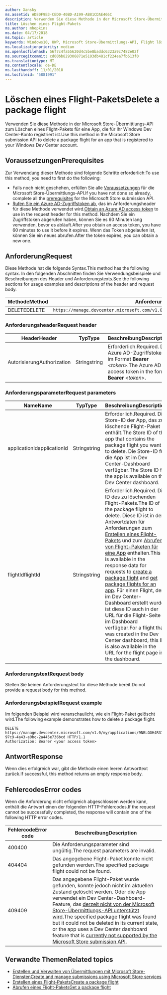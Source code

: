 ```yaml
---
author: Xansky
ms.assetid: AD80F9B3-CED0-40BD-A199-AB81CDAE466C
description: Verwenden Sie diese Methode in der Microsoft Store-Übermittlungs-API zum Löschen eines Flight-Pakets für eine App, die für Ihr Windows Dev Center-Konto registriert ist.
title: Löschen eines Flight-Pakets
ms.author: mhopkins
ms.date: 04/17/2018
ms.topic: article
keywords: Windows10, UWP, Microsoft Store-Übermittlungs-API, Flight löschen
ms.localizationpriority: medium
ms.openlocfilehash: 56f7c4fa55620d4c5be8baddc6323a9c7482e02f
ms.sourcegitcommit: cd00bb829306871e5103db481cf224ea7fb613f0
ms.translationtype: MT
ms.contentlocale: de-DE
ms.lasthandoff: 11/01/2018
ms.locfileid: "5881991"
---
```

# <a name="delete-a-package-flight"></a><span data-ttu-id="0afce-104">Löschen eines Flight-Pakets</span><span class="sxs-lookup"><span data-stu-id="0afce-104">Delete a package flight</span></span>

<span data-ttu-id="0afce-105">Verwenden Sie diese Methode in der Microsoft Store-Übermittlungs-API zum Löschen eines Flight-Pakets für eine App, die für Ihr Windows Dev Center-Konto registriert ist.</span><span class="sxs-lookup"><span data-stu-id="0afce-105">Use this method in the Microsoft Store submission API to delete a package flight for an app that is registered to your Windows Dev Center account.</span></span>


## <a name="prerequisites"></a><span data-ttu-id="0afce-106">Voraussetzungen</span><span class="sxs-lookup"><span data-stu-id="0afce-106">Prerequisites</span></span>

<span data-ttu-id="0afce-107">Zur Verwendung dieser Methode sind folgende Schritte erforderlich:</span><span class="sxs-lookup"><span data-stu-id="0afce-107">To use this method, you need to first do the following:</span></span>

* <span data-ttu-id="0afce-108">Falls noch nicht geschehen, erfüllen Sie alle [Voraussetzungen](create-and-manage-submissions-using-windows-store-services.md#prerequisites) für die Microsoft Store-Übermittlungs-API.</span><span class="sxs-lookup"><span data-stu-id="0afce-108">If you have not done so already, complete all the [prerequisites](create-and-manage-submissions-using-windows-store-services.md#prerequisites) for the Microsoft Store submission API.</span></span>
* <span data-ttu-id="0afce-109">[Rufen Sie ein Azure AD-Zugriffstoken ab](create-and-manage-submissions-using-windows-store-services.md#obtain-an-azure-ad-access-token), das im Anforderungsheader für diese Methode verwendet wird.</span><span class="sxs-lookup"><span data-stu-id="0afce-109">[Obtain an Azure AD access token](create-and-manage-submissions-using-windows-store-services.md#obtain-an-azure-ad-access-token) to use in the request header for this method.</span></span> <span data-ttu-id="0afce-110">Nachdem Sie ein Zugriffstoken abgerufen haben, können Sie es 60 Minuten lang verwenden, bevor es abläuft.</span><span class="sxs-lookup"><span data-stu-id="0afce-110">After you obtain an access token, you have 60 minutes to use it before it expires.</span></span> <span data-ttu-id="0afce-111">Wenn das Token abgelaufen ist, können Sie ein neues abrufen.</span><span class="sxs-lookup"><span data-stu-id="0afce-111">After the token expires, you can obtain a new one.</span></span>

## <a name="request"></a><span data-ttu-id="0afce-112">Anforderung</span><span class="sxs-lookup"><span data-stu-id="0afce-112">Request</span></span>

<span data-ttu-id="0afce-113">Diese Methode hat die folgende Syntax.</span><span class="sxs-lookup"><span data-stu-id="0afce-113">This method has the following syntax.</span></span> <span data-ttu-id="0afce-114">In den folgenden Abschnitten finden Sie Verwendungsbeispiele und Beschreibungen des Header und Anforderungstexts.</span><span class="sxs-lookup"><span data-stu-id="0afce-114">See the following sections for usage examples and descriptions of the header and request body.</span></span>

| <span data-ttu-id="0afce-115">Methode</span><span class="sxs-lookup"><span data-stu-id="0afce-115">Method</span></span> | <span data-ttu-id="0afce-116">Anforderungs-URI</span><span class="sxs-lookup"><span data-stu-id="0afce-116">Request URI</span></span>                                                      |
|--------|------------------------------------------------------------------|
| <span data-ttu-id="0afce-117">DELETE</span><span class="sxs-lookup"><span data-stu-id="0afce-117">DELETE</span></span>    | ```https://manage.devcenter.microsoft.com/v1.0/my/applications/{applicationId}/flights/{flightId}``` |


### <a name="request-header"></a><span data-ttu-id="0afce-118">Anforderungsheader</span><span class="sxs-lookup"><span data-stu-id="0afce-118">Request header</span></span>

| <span data-ttu-id="0afce-119">Header</span><span class="sxs-lookup"><span data-stu-id="0afce-119">Header</span></span>        | <span data-ttu-id="0afce-120">Typ</span><span class="sxs-lookup"><span data-stu-id="0afce-120">Type</span></span>   | <span data-ttu-id="0afce-121">Beschreibung</span><span class="sxs-lookup"><span data-stu-id="0afce-121">Description</span></span>                                                                 |
|---------------|--------|-----------------------------------------------------------------------------|
| <span data-ttu-id="0afce-122">Autorisierung</span><span class="sxs-lookup"><span data-stu-id="0afce-122">Authorization</span></span> | <span data-ttu-id="0afce-123">String</span><span class="sxs-lookup"><span data-stu-id="0afce-123">string</span></span> | <span data-ttu-id="0afce-124">Erforderlich.</span><span class="sxs-lookup"><span data-stu-id="0afce-124">Required.</span></span> <span data-ttu-id="0afce-125">Das Azure AD-Zugriffstoken im Format **Bearer** &lt;*token*&gt;.</span><span class="sxs-lookup"><span data-stu-id="0afce-125">The Azure AD access token in the form **Bearer** &lt;*token*&gt;.</span></span> |


### <a name="request-parameters"></a><span data-ttu-id="0afce-126">Anforderungsparameter</span><span class="sxs-lookup"><span data-stu-id="0afce-126">Request parameters</span></span>

| <span data-ttu-id="0afce-127">Name</span><span class="sxs-lookup"><span data-stu-id="0afce-127">Name</span></span>        | <span data-ttu-id="0afce-128">Typ</span><span class="sxs-lookup"><span data-stu-id="0afce-128">Type</span></span>   | <span data-ttu-id="0afce-129">Beschreibung</span><span class="sxs-lookup"><span data-stu-id="0afce-129">Description</span></span>                                                                 |
|---------------|--------|-----------------------------------------------------------------------------|
| <span data-ttu-id="0afce-130">applicationId</span><span class="sxs-lookup"><span data-stu-id="0afce-130">applicationId</span></span> | <span data-ttu-id="0afce-131">String</span><span class="sxs-lookup"><span data-stu-id="0afce-131">string</span></span> | <span data-ttu-id="0afce-132">Erforderlich.</span><span class="sxs-lookup"><span data-stu-id="0afce-132">Required.</span></span> <span data-ttu-id="0afce-133">Die Store-ID der App, das zu löschende Flight-Paket enthält.</span><span class="sxs-lookup"><span data-stu-id="0afce-133">The Store ID of the app that contains the package flight you want to delete.</span></span> <span data-ttu-id="0afce-134">Die Store-ID für die App ist im Dev Center-Dashboard verfügbar.</span><span class="sxs-lookup"><span data-stu-id="0afce-134">The Store ID for the app is available on the Dev Center dashboard.</span></span>  |
| <span data-ttu-id="0afce-135">flightId</span><span class="sxs-lookup"><span data-stu-id="0afce-135">flightId</span></span> | <span data-ttu-id="0afce-136">String</span><span class="sxs-lookup"><span data-stu-id="0afce-136">string</span></span> | <span data-ttu-id="0afce-137">Erforderlich.</span><span class="sxs-lookup"><span data-stu-id="0afce-137">Required.</span></span> <span data-ttu-id="0afce-138">Die ID des zu löschenden Flight-Pakets.</span><span class="sxs-lookup"><span data-stu-id="0afce-138">The ID of the package flight to delete.</span></span> <span data-ttu-id="0afce-139">Diese ID ist in den Antwortdaten für Anforderungen zum [Erstellen eines Flight-Pakets](create-a-flight.md) und zum [Abrufen von Flight-Paketen für eine App](get-flights-for-an-app.md) enthalten.</span><span class="sxs-lookup"><span data-stu-id="0afce-139">This ID is available in the response data for requests to [create a package flight](create-a-flight.md) and [get package flights for an app](get-flights-for-an-app.md).</span></span> <span data-ttu-id="0afce-140">Für einen Flight, der im Dev Center-Dashboard erstellt wurde, ist diese ID auch in der URL für die Flight-Seite im Dashboard verfügbar.</span><span class="sxs-lookup"><span data-stu-id="0afce-140">For a flight that was created in the Dev Center dashboard, this ID is also available in the URL for the flight page in the dashboard.</span></span>  |


### <a name="request-body"></a><span data-ttu-id="0afce-141">Anforderungstext</span><span class="sxs-lookup"><span data-stu-id="0afce-141">Request body</span></span>

<span data-ttu-id="0afce-142">Stellen Sie keinen Anforderungstext für diese Methode bereit.</span><span class="sxs-lookup"><span data-stu-id="0afce-142">Do not provide a request body for this method.</span></span>


### <a name="request-example"></a><span data-ttu-id="0afce-143">Anforderungsbeispiel</span><span class="sxs-lookup"><span data-stu-id="0afce-143">Request example</span></span>

<span data-ttu-id="0afce-144">Im folgenden Beispiel wird veranschaulicht, wie ein Flight-Paket gelöscht wird.</span><span class="sxs-lookup"><span data-stu-id="0afce-144">The following example demonstrates how to delete a package flight.</span></span>

```
DELETE https://manage.devcenter.microsoft.com/v1.0/my/applications/9NBLGGH4R315/flights/43e448df-97c9-4a43-a0bc-2a445e736bcd HTTP/1.1
Authorization: Bearer <your access token>
```

## <a name="response"></a><span data-ttu-id="0afce-145">Antwort</span><span class="sxs-lookup"><span data-stu-id="0afce-145">Response</span></span>

<span data-ttu-id="0afce-146">Wenn dies erfolgreich war, gibt die Methode einen leeren Antworttext zurück.</span><span class="sxs-lookup"><span data-stu-id="0afce-146">If successful, this method returns an empty response body.</span></span>

## <a name="error-codes"></a><span data-ttu-id="0afce-147">Fehlercodes</span><span class="sxs-lookup"><span data-stu-id="0afce-147">Error codes</span></span>

<span data-ttu-id="0afce-148">Wenn die Anforderung nicht erfolgreich abgeschlossen werden kann, enthält die Antwort einen der folgenden HTTP-Fehlercodes.</span><span class="sxs-lookup"><span data-stu-id="0afce-148">If the request cannot be successfully completed, the response will contain one of the following HTTP error codes.</span></span>

| <span data-ttu-id="0afce-149">Fehlercode</span><span class="sxs-lookup"><span data-stu-id="0afce-149">Error code</span></span> |  <span data-ttu-id="0afce-150">Beschreibung</span><span class="sxs-lookup"><span data-stu-id="0afce-150">Description</span></span>                                                                                                                                                                           |
|--------|------------------|
| <span data-ttu-id="0afce-151">400</span><span class="sxs-lookup"><span data-stu-id="0afce-151">400</span></span>  | <span data-ttu-id="0afce-152">Die Anforderungsparameter sind ungültig.</span><span class="sxs-lookup"><span data-stu-id="0afce-152">The request parameters are invalid.</span></span> |
| <span data-ttu-id="0afce-153">404</span><span class="sxs-lookup"><span data-stu-id="0afce-153">404</span></span>  | <span data-ttu-id="0afce-154">Das angegebene Flight-Paket konnte nicht gefunden werden.</span><span class="sxs-lookup"><span data-stu-id="0afce-154">The specified package flight could not be found.</span></span>  |
| <span data-ttu-id="0afce-155">409</span><span class="sxs-lookup"><span data-stu-id="0afce-155">409</span></span>  | <span data-ttu-id="0afce-156">Das angegebene Flight-Paket wurde gefunden, konnte jedoch nicht im aktuellen Zustand gelöscht werden. Oder die App verwendet ein Dev Center-Dashboard-Feature, das [derzeit nicht von der Microsoft Store-Übermittlungs-API unterstützt wird](create-and-manage-submissions-using-windows-store-services.md#not_supported).</span><span class="sxs-lookup"><span data-stu-id="0afce-156">The specified package flight was found but it could not be deleted in its current state, or the app uses a Dev Center dashboard feature that is [currently not supported by the Microsoft Store submission API](create-and-manage-submissions-using-windows-store-services.md#not_supported).</span></span> |   


## <a name="related-topics"></a><span data-ttu-id="0afce-157">Verwandte Themen</span><span class="sxs-lookup"><span data-stu-id="0afce-157">Related topics</span></span>

* [<span data-ttu-id="0afce-158">Erstellen und Verwalten von Übermittlungen mit Microsoft Store-Diensten</span><span class="sxs-lookup"><span data-stu-id="0afce-158">Create and manage submissions using Microsoft Store services</span></span>](create-and-manage-submissions-using-windows-store-services.md)
* [<span data-ttu-id="0afce-159">Erstellen eines Flight-Pakets</span><span class="sxs-lookup"><span data-stu-id="0afce-159">Create a package flight</span></span>](create-a-flight.md)
* [<span data-ttu-id="0afce-160">Abrufen eines Flight-Pakets</span><span class="sxs-lookup"><span data-stu-id="0afce-160">Get a package flight</span></span>](get-a-flight.md)
